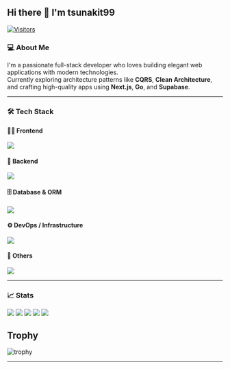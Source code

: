 ## Hi there 👋 I'm tsunakit99

[![Visitors](https://komarev.com/ghpvc/?username=tsunakit99&color=blue)](https://github.com/tsunakit99)

### 💻 About Me
I'm a passionate full-stack developer who loves building elegant web applications with modern technologies.  
Currently exploring architecture patterns like **CQRS**, **Clean Architecture**, and crafting high-quality apps using **Next.js**, **Go**, and **Supabase**.

---

### 🛠 Tech Stack

#### 👨‍🎨 Frontend
<p>
  <img src="https://skillicons.dev/icons?i=nextjs,ts,react,materialui" />
</p>

#### 🧠 Backend
<p>
  <img src="https://skillicons.dev/icons?i=go,php,laravel,python,fastapi" />
</p>

#### 🗄️ Database & ORM
<p>
  <img src="https://skillicons.dev/icons?i=prisma,mysql,postgres" />
</p>

#### ⚙️ DevOps / Infrastructure
<p>
  <img src="https://skillicons.dev/icons?i=docker,githubactions,azure,aws,supabase" />
</p>

#### 🔣 Others
<p>
  <img src="https://skillicons.dev/icons?i=c,cs" />
</p>

---

### 📈 Stats
![](http://github-profile-summary-cards.vercel.app/api/cards/profile-details?username=tsunakit99&theme=gruvbox)
![](http://github-profile-summary-cards.vercel.app/api/cards/repos-per-language?username=tsunakit99&theme=gruvbox)
![](http://github-profile-summary-cards.vercel.app/api/cards/most-commit-language?username=tsunakit99&theme=gruvbox)
![](http://github-profile-summary-cards.vercel.app/api/cards/stats?username=tsunakit99&theme=gruvbox)
![](http://github-profile-summary-cards.vercel.app/api/cards/productive-time?username=tsunakit99&theme=gruvbox&utcOffset=9)

## Trophy
![trophy](https://github-profile-trophy.vercel.app/?username=tsunakit99&theme=gruvbox)


---

